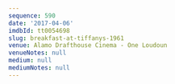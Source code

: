 ```yaml
---
sequence: 590
date: '2017-04-06'
imdbId: tt0054698
slug: breakfast-at-tiffanys-1961
venue: Alamo Drafthouse Cinema - One Loudoun
venueNotes: null
medium: null
mediumNotes: null
---
```


